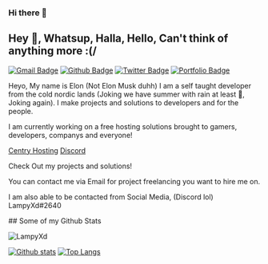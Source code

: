 ### Hi there 👋

<!--
**LampyXd/LampyXd** is a ✨ _special_ ✨ repository because its `README.md` (this file) appears on your GitHub profile.

Here are some ideas to get you started:

- 🔭 I’m currently working on ...
- 🌱 I’m currently learning ...
- 👯 I’m looking to collaborate on ...
- 🤔 I’m looking for help with ...
- 💬 Ask me about ...
- 📫 How to reach me: ...
- 😄 Pronouns: ...
- ⚡ Fun fact: ...
-->
## Hey 👋, Whatsup, Halla, Hello, Can't think of anything more :(/
[![Gmail Badge](https://img.shields.io/badge/-hi@lampydev.cf-c14438?style=flat&logo=Gmail&logoColor=white&link=mailto:hi@lampydev.cf)](mailto:hi@lampydev.cf) [![Github Badge](https://img.shields.io/badge/-LampyXd-grey?style=flat&logo=github&logoColor=white&link=https://github.com/LampyXd/)](https://www.github.com/LampyXd/) [![Twitter Badge](https://img.shields.io/badge/-elondev-00acee?style=flat&logo=twitter&logoColor=white&link=https://twitter.com/elondev/)](https://www.twitter.com/elondev/) [![Portfolio Badge](https://img.shields.io/badge/portfolio-web-blue?style=flat&link=lampydev.cf/)](lampydev.cf/) <p align='left'>Heyo, My name is Elon (Not Elon Musk duhh) I am a self taught developer from the cold nordic lands (Joking we have summer with rain at least 🥰, Joking again). I make projects and solutions to developers and for the people.

I am currently working on a free hosting solutions brought to gamers, developers, companys and everyone!

[Centry Hosting](https://github.com/ProCloudLtd) [Discord](https://discord.gg/JkdFes8ev8)

Check Out my projects and solutions!

You can contact me via Email for project freelancing you want to hire me on.

I am also able to be contacted from Social Media, (Discord lol)
LampyXd#2640

</p>
## Some of my Github Stats
<p align=left> <img src=https://komarev.com/ghpvc/?username=LampyXd alt=LampyXd /> </p>

[![Github stats](https://github-readme-stats.vercel.app/api?username=LampyXd&show_icons=true&include_all_commits=true)](https://github.com/LampyXd/github-readme-stats)
[![Top Langs](https://github-readme-stats.vercel.app/api/top-langs/?username=LampyXd&layout=compact)](https://github.com/LampyXd/github-readme-stats)

